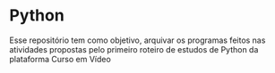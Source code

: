 # Python
Esse repositório tem como objetivo, arquivar os programas feitos nas atividades propostas pelo primeiro roteiro de estudos de Python da plataforma Curso em Vídeo
